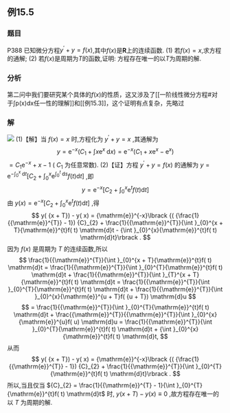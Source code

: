 ## 例15.5
### 题目
P388 已知微分方程${y}^{\prime } + y = f( x)$,其中$f( x)$是$\mathbf{R}$上的连续函数.
(1) 若$f( x) = x$,求方程的通解;
(2) 若$f( x)$是周期为$T$的函数,证明: 方程存在唯一的以$T$为周期的解.
### 分析
第二问中我们要研究某个具体的$f(x)$的性质，这又涉及了[[一阶线性微分方程#对于∫p(x)dx任一性的理解]]和[[例15.3]]，这个证明有点复杂，先略过
### 解
![](https://img.hwenyi.tech/202410272004451.webp)
(1)【解】当 $f( x) = x$ 时,方程化为 ${y}^{\prime } + y = x$ ,其通解为
$$
y = {\mathrm{e}}^{-x}( {{C}_{1}+\int x{\mathrm{e}}^{x}\mathrm{\;d}x}) = {\mathrm{e}}^{-x}( {{C}_{1} + x{\mathrm{e}}^{x} - {\mathrm{e}}^{x}})
$$
$= {C}_{1}{\mathrm{e}}^{-x} + x - 1$ ( ${C}_{1}$ 为任意常数).
(2)【证】方程 ${y}^{\prime } + y = f( x)$ 的通解为 $y = {\mathrm{e}}^{-{\int }_{0}^{x}\mathrm{\;d}t}\lbrack {{C}_{2} + {\int }_{0}^{x}{\mathrm{e}}^{{\int }_{0}^{t}\mathrm{\;d}s}f( t) \mathrm{d}t}\rbrack$ ,即
$$
y = {\mathrm{e}}^{-x}\lbrack {{C}_{2} + {\int }_{0}^{x}{\mathrm{e}}^{t}f( t) \mathrm{d}t}\rbrack
$$
由 $y( x) = {\mathrm{e}}^{-x}\lbrack {{C}_{2} + {\int }_{0}^{x}{\mathrm{e}}^{t}f( t) \mathrm{d}t}\rbrack$ ,得
$$
y( {x + T}) - y( x) = {\mathrm{e}}^{-x}\lbrack {( {\frac{1}{{\mathrm{e}}^{T}} - 1}) {C}_{2} + \frac{1}{{\mathrm{e}}^{T}}{\int }_{0}^{x + T}{\mathrm{e}}^{t}f( t) \mathrm{d}t - {\int }_{0}^{x}{\mathrm{e}}^{t}f( t) \mathrm{d}t}\rbrack .
$$
因为 $f( x)$ 是周期为 $T$ 的连续函数,所以
$$
\frac{1}{{\mathrm{e}}^{T}}{\int }_{0}^{x + T}{\mathrm{e}}^{t}f( t) \mathrm{d}t = \frac{1}{{\mathrm{e}}^{T}}{\int }_{0}^{T}{\mathrm{e}}^{t}f( t) \mathrm{d}t + \frac{1}{{\mathrm{e}}^{T}}{\int }_{T}^{x + T}{\mathrm{e}}^{t}f( t) \mathrm{d}t = \frac{1}{{\mathrm{e}}^{T}}{\int }_{0}^{T}{\mathrm{e}}^{t}f( t) \mathrm{d}t + \frac{1}{{\mathrm{e}}^{T}}{\int }_{0}^{x}{\mathrm{e}}^{u + T}f( {u + T}) \mathrm{d}u
$$
$$
= \frac{1}{{\mathrm{e}}^{T}}{\int }_{0}^{T}{\mathrm{e}}^{t}f( t) \mathrm{d}t + \frac{{\mathrm{e}}^{T}}{{\mathrm{e}}^{T}}{\int }_{0}^{x}{\mathrm{e}}^{u}f( u) \mathrm{d}u = \frac{1}{{\mathrm{e}}^{T}}{\int }_{0}^{T}{\mathrm{e}}^{t}f( t) \mathrm{d}t + {\int }_{0}^{x}{\mathrm{e}}^{t}f( t) \mathrm{d}t,
$$
从而
$$
y( {x + T}) - y( x) = {\mathrm{e}}^{-x}\lbrack {( {\frac{1}{{\mathrm{e}}^{T}} - 1}) {C}_{2} + \frac{1}{{\mathrm{e}}^{T}}{\int }_{0}^{T}{\mathrm{e}}^{t}f( t) \mathrm{d}t}\rbrack .
$$
所以,当且仅当 ${C}_{2} = \frac{1}{{\mathrm{e}}^{T} - 1}{\int }_{0}^{T}{\mathrm{e}}^{t}f( t) \mathrm{d}t$ 时, $y( {x + T}) - y( x) \equiv 0$ ,故方程存在唯一的以 $T$ 为周期的解.
